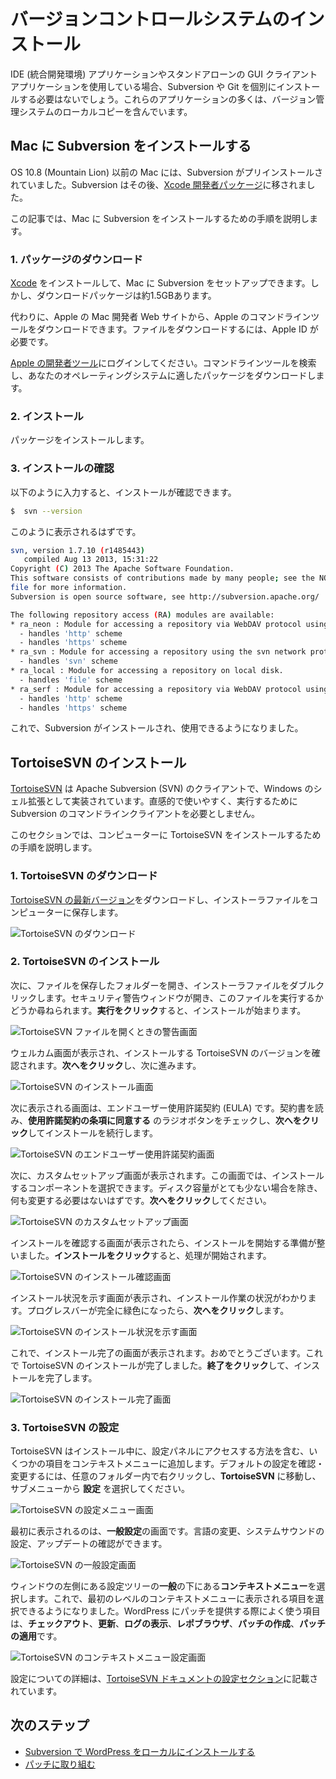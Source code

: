 <!--
# Installing a Version Control System
-->

# バージョンコントロールシステムのインストール

<!--
When using an IDE (Integrated Developer Environment) application or a stand-alone GUI client application, chances are that a separate installation of Subversion or Git will not be needed. Most of these applications include a local copy of the version control system.
-->

IDE (統合開発環境) アプリケーションやスタンドアローンの GUI クライアントアプリケーションを使用している場合、Subversion や Git を個別にインストールする必要はないでしょう。これらのアプリケーションの多くは、バージョン管理システムのローカルコピーを含んでいます。

<!--
## Installing Subversion on a Mac
-->

## Mac に Subversion をインストールする

<!--
Prior to OS 10.8 (Mountain Lion), Macs came with Subversion pre-installed. Subversion has since been moved to the [Xcode developer package](https://developer.apple.com/xcode/).
-->

OS 10.8 (Mountain Lion) 以前の Mac には、Subversion がプリインストールされていました。Subversion はその後、[Xcode 開発者パッケージ](https://developer.apple.com/xcode/)に移されました。

<!--
This article will walk you through the steps to install Subversion on your Mac.
-->

この記事では、Mac に Subversion をインストールするための手順を説明します。

<!--
### 1\. Download The Package
-->

### 1\. パッケージのダウンロード

<!--
You can install [Xcode](https://developer.apple.com/xcode/) to set up Subversion on your Mac; however, the download package is around 1.5 GB.
-->

[Xcode](https://developer.apple.com/xcode/) をインストールして、Mac に Subversion をセットアップできます。しかし、ダウンロードパッケージは約1.5GBあります。

<!--
Instead, you can download Apple’s Command Line Tools from Apple’s Mac Developer website. You will need an Apple ID to download the files.
-->

代わりに、Apple の Mac 開発者 Web サイトから、Apple のコマンドラインツールをダウンロードできます。ファイルをダウンロードするには、Apple ID が必要です。

<!--
Log in to [Apple’s Developer tools](https://developer.apple.com/downloads/index.action). Search for Command Line Tools, and download the correct package for your operating system.
-->

[Apple の開発者ツール](https://developer.apple.com/downloads/index.action)にログインしてください。コマンドラインツールを検索し、あなたのオペレーティングシステムに適したパッケージをダウンロードします。

<!--
### 2\. Install
-->

### 2\. インストール

<!--
Install the package.
-->

パッケージをインストールします。

<!--
### 3\. Verify the installation
-->

### 3\. インストールの確認

<!--
You can verify the installation by typing:
-->

以下のように入力すると、インストールが確認できます。

```bash
$  svn --version
```

<!--
You should see something like this:
-->

このように表示されるはずです。

<!--
```bash
svn, version 1.7.10 (r1485443)
   compiled Aug 13 2013, 15:31:22</p>
<p>Copyright (C) 2013 The Apache Software Foundation.
This software consists of contributions made by many people; see the NOTICE
file for more information.
Subversion is open source software, see http://subversion.apache.org/</p>
<p>The following repository access (RA) modules are available:</p>
<p>* ra_neon : Module for accessing a repository via WebDAV protocol using Neon.
  - handles 'http' scheme
  - handles 'https' scheme
* ra_svn : Module for accessing a repository using the svn network protocol.
  - handles 'svn' scheme
* ra_local : Module for accessing a repository on local disk.
  - handles 'file' scheme
* ra_serf : Module for accessing a repository via WebDAV protocol using serf.
  - handles 'http' scheme
  - handles 'https' scheme
```
-->

```bash
svn, version 1.7.10 (r1485443)
   compiled Aug 13 2013, 15:31:22
Copyright (C) 2013 The Apache Software Foundation.
This software consists of contributions made by many people; see the NOTICE
file for more information.
Subversion is open source software, see http://subversion.apache.org/

The following repository access (RA) modules are available:
* ra_neon : Module for accessing a repository via WebDAV protocol using Neon.
  - handles 'http' scheme
  - handles 'https' scheme
* ra_svn : Module for accessing a repository using the svn network protocol.
  - handles 'svn' scheme
* ra_local : Module for accessing a repository on local disk.
  - handles 'file' scheme
* ra_serf : Module for accessing a repository via WebDAV protocol using serf.
  - handles 'http' scheme
  - handles 'https' scheme
```

<!--
Subversion is now installed and ready to use.
-->

これで、Subversion がインストールされ、使用できるようになりました。

<!--
## Installing TortoiseSVN
-->

## TortoiseSVN のインストール

<!--
[TortoiseSVN](http://tortoisesvn.net/) is an Apache Subversion (SVN) client, implemented as a Windows shell extension. It’s intuitive and easy to use, and doesn’t require the Subversion command line client to run.
-->

[TortoiseSVN](http://tortoisesvn.net/) は Apache Subversion (SVN) のクライアントで、Windows のシェル拡張として実装されています。直感的で使いやすく、実行するために Subversion のコマンドラインクライアントを必要としません。

<!--
This section will walk you through the steps to install TortoiseSVN on your computer.
-->

このセクションでは、コンピューターに TortoiseSVN をインストールするための手順を説明します。

<!--
### 1\. Downloading TortoiseSVN
-->

### 1\. TortoiseSVN のダウンロード

<!--
Download the [latest version of TortoiseSVN](http://tortoisesvn.net/downloads.html), and save the installer file to your computer.
-->

[TortoiseSVN の最新バージョン](http://tortoisesvn.net/downloads.html)をダウンロードし、インストーラファイルをコンピューターに保存します。

<!--
![Download TortoiseSVN](https://make.wordpress.org/core/files/2013/02/tortoisesvn-download.png)
-->

![TortoiseSVN のダウンロード](https://make.wordpress.org/core/files/2013/02/tortoisesvn-download.png)

<!--
### 2\. Installing TortoiseSVN
-->

### 2\. TortoiseSVN のインストール

<!--
Next, you need to open the folder where you saved the file, and double-click the installer file. A security warning window will open, asking if you want to run this file. **Click Run** to start the installation process.
-->

次に、ファイルを保存したフォルダーを開き、インストーラファイルをダブルクリックします。セキュリティ警告ウィンドウが開き、このファイルを実行するかどうか尋ねられます。**実行をクリック**すると、インストールが始まります。

<!--
![TortoiseSVN Open File Warning Screen](https://make.wordpress.org/core/files/2013/02/tortoisesvn-installing-run-file1.png)
-->

![TortoiseSVN ファイルを開くときの警告画面](https://make.wordpress.org/core/files/2013/02/tortoisesvn-installing-run-file1.png)

<!--
You will now see the welcome screen, which will confirm the version of TortoiseSVN that you are going to install. **Click Next** to continue.
-->

ウェルカム画面が表示され、インストールする TortoiseSVN のバージョンを確認されます。**次へをクリック**し、次に進みます。

<!--
![TortoiseSVN Installation Welcome Screen](https://make.wordpress.org/core/files/2013/02/tortoisesvn-installing-1.png)
-->

![TortoiseSVN のインストール画面](https://make.wordpress.org/core/files/2013/02/tortoisesvn-installing-1.png)

<!--
The next screen you are presented with is the End-User License Agreement (EULA). Read the agreement, check the radio button next to **I accept the terms in the License Agreement**, then **click Next** to continue the installation.
-->

次に表示される画面は、エンドユーザー使用許諾契約 (EULA) です。契約書を読み、**使用許諾契約の条項に同意する** のラジオボタンをチェックし、**次へをクリック**してインストールを続行します。

<!--
![TortoiseSVN End-User License Agreement Screen](https://make.wordpress.org/core/files/2013/02/tortoisesvn-installing-21.png)
-->

![TortoiseSVN のエンドユーザー使用許諾契約画面](https://make.wordpress.org/core/files/2013/02/tortoisesvn-installing-21.png)

<!--
The Custom Setup screen will appear next. This screen will allow you to choose which components you would like to install. Unless you are dangerously low on disk space, you shouldn’t need to change anything. **Click Next** to continue.
-->

次に、カスタムセットアップ画面が表示されます。この画面では、インストールするコンポーネントを選択できます。ディスク容量がとても少ない場合を除き、何も変更する必要はないはずです。**次へをクリック**してください。

<!--
![TortoiseSVN Custom Setup Screen](https://make.wordpress.org/core/files/2013/02/tortoisesvn-installing-3.png)
-->

![TortoiseSVN のカスタムセットアップ画面](https://make.wordpress.org/core/files/2013/02/tortoisesvn-installing-3.png)

<!--
Once the Confirm Installation screen appears, you are ready to start the installation process. **Click Install** to begin the process.
-->

インストールを確認する画面が表示されたら、インストールを開始する準備が整いました。**インストールをクリック**すると、処理が開始されます。

<!--
![TortoiseSVN Confirm Installation Screen](https://make.wordpress.org/core/files/2013/02/tortoisesvn-installing-4.png)
-->

![TortoiseSVN のインストール確認画面](https://make.wordpress.org/core/files/2013/02/tortoisesvn-installing-4.png)

<!--
The Installation Status screen will appear, which shows you the status of the installation process. Once the progress bar is completely green, **click Next**.
-->

インストール状況を示す画面が表示され、インストール作業の状況がわかります。プログレスバーが完全に緑色になったら、**次へをクリック**します。

<!--
![TortoiseSVN Installation Status Screen](https://make.wordpress.org/core/files/2013/02/tortoisesvn-installing-5.png)
-->

![TortoiseSVN のインストール状況を示す画面](https://make.wordpress.org/core/files/2013/02/tortoisesvn-installing-5.png)

<!--
The Installation Complete screen will now appear. Congratulations, you have now installed TortoiseSVN. **Click Finish** to complete the installation.
-->

これで、インストール完了の画面が表示されます。おめでとうございます。これで TortoiseSVN のインストールが完了しました。**終了をクリック**して、インストールを完了します。

<!--
![TortoiseSVN Installation Complete Screen](https://make.wordpress.org/core/files/2013/02/tortoisesvn-installing-7.png)
-->

![TortoiseSVN のインストール完了画面](https://make.wordpress.org/core/files/2013/02/tortoisesvn-installing-7.png)

<!--
### 3\. Configuring TortoiseSVN
-->

### 3\. TortoiseSVN の設定

<!--
TortoiseSVN adds a few items to your context menu during installation, including a way to access the settings panel. To review and change any of the default settings, right-click inside any folder, go to **TortoiseSVN**, then select **Settings** in the submenu.
-->

TortoiseSVN はインストール中に、設定パネルにアクセスする方法を含む、いくつかの項目をコンテキストメニューに追加します。デフォルトの設定を確認・変更するには、任意のフォルダー内で右クリックし、**TortoiseSVN** に移動し、サブメニューから **設定** を選択してください。

<!--
![TortoiseSVN Settings Menu Screen](https://make.wordpress.org/core/files/2013/02/tortoisesvn-settings-context-menu.png)
-->

![TortoiseSVN の設定メニュー画面](https://make.wordpress.org/core/files/2013/02/tortoisesvn-settings-context-menu.png)

<!--
The first screen you see is for the **General Settings**. You can change your language, configure system sounds, and check for updates.
-->

最初に表示されるのは、**一般設定**の画面です。言語の変更、システムサウンドの設定、アップデートの確認ができます。

<!--
![TortoiseSVN General Settings Screen](https://make.wordpress.org/core/files/2013/02/tortoisesvn-settings-1.png)
-->

![TortoiseSVN の一般設定画面](https://make.wordpress.org/core/files/2013/02/tortoisesvn-settings-1.png)

<!--
Select **Context Menu** under **General** in the settings tree on the left side of the window. You can now choose which items will appear on the first-level context menu. The items you will be using often when contributing patches to WordPress will be **Checkout**, **Update**, **Show log**, **Repo-browser**, **Create Patch**, and **Apply Patch**.
-->

ウィンドウの左側にある設定ツリーの**一般**の下にある**コンテキストメニュー**を選択します。これで、最初のレベルのコンテキストメニューに表示される項目を選択できるようになりました。WordPress にパッチを提供する際によく使う項目は、**チェックアウト**、**更新**、**ログの表示**、**レポブラウザ**、**パッチの作成**、**パッチの適用**です。

<!--
![TortoiseSVN Context Menu Settings Screen](https://make.wordpress.org/core/files/2013/02/tortoisesvn-settings-2.png)
-->

![TortoiseSVN のコンテキストメニュー設定画面](https://make.wordpress.org/core/files/2013/02/tortoisesvn-settings-2.png)

<!--
More information about the settings can be found in the [Settings section of the TortoiseSVN documention](http://tortoisesvn.net/docs/release/TortoiseSVN_en/tsvn-dug-settings.html).
-->

設定についての詳細は、[TortoiseSVN ドキュメントの設定セクション](http://tortoisesvn.net/docs/release/TortoiseSVN_en/tsvn-dug-settings.html)に記載されています。

<!--
## Next Steps
-->

## 次のステップ

<!--
*   [Install WordPress locally with Subversion](https://make.wordpress.org/core/handbook/tutorials/installing-wordpress-locally/from-svn/)
*   [Working with Patches](https://make.wordpress.org/core/handbook/tutorials/working-with-patches/)
-->

*   [Subversion で WordPress をローカルにインストールする](https://make.wordpress.org/core/handbook/tutorials/installing-wordpress-locally/from-svn/)
*   [パッチに取り組む](https://make.wordpress.org/core/handbook/tutorials/working-with-patches/)
